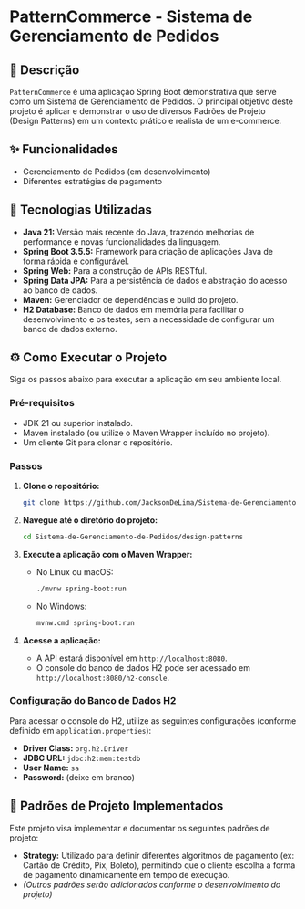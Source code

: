 # PatternCommerce - Sistema de Gerenciamento de Pedidos

## 📝 Descrição

`PatternCommerce` é uma aplicação Spring Boot demonstrativa que serve como um Sistema de Gerenciamento de Pedidos. O principal objetivo deste projeto é aplicar e demonstrar o uso de diversos Padrões de Projeto (Design Patterns) em um contexto prático e realista de um e-commerce.

## ✨ Funcionalidades

*   Gerenciamento de Pedidos (em desenvolvimento)
*   Diferentes estratégias de pagamento

## 🚀 Tecnologias Utilizadas

*   **Java 21:** Versão mais recente do Java, trazendo melhorias de performance e novas funcionalidades da linguagem.
*   **Spring Boot 3.5.5:** Framework para criação de aplicações Java de forma rápida e configurável.
*   **Spring Web:** Para a construção de APIs RESTful.
*   **Spring Data JPA:** Para a persistência de dados e abstração do acesso ao banco de dados.
*   **Maven:** Gerenciador de dependências e build do projeto.
*   **H2 Database:** Banco de dados em memória para facilitar o desenvolvimento e os testes, sem a necessidade de configurar um banco de dados externo.

## ⚙️ Como Executar o Projeto

Siga os passos abaixo para executar a aplicação em seu ambiente local.

### Pré-requisitos

*   JDK 21 ou superior instalado.
*   Maven instalado (ou utilize o Maven Wrapper incluído no projeto).
*   Um cliente Git para clonar o repositório.

### Passos

1.  **Clone o repositório:**
    ```bash
    git clone https://github.com/JacksonDeLima/Sistema-de-Gerenciamento-de-Pedidos.git
    ```

2.  **Navegue até o diretório do projeto:**
    ```bash
    cd Sistema-de-Gerenciamento-de-Pedidos/design-patterns
    ```

3.  **Execute a aplicação com o Maven Wrapper:**
    *   No Linux ou macOS:
        ```bash
        ./mvnw spring-boot:run
        ```
    *   No Windows:
        ```bash
        mvnw.cmd spring-boot:run
        ```

4.  **Acesse a aplicação:**
    *   A API estará disponível em `http://localhost:8080`.
    *   O console do banco de dados H2 pode ser acessado em `http://localhost:8080/h2-console`.

### Configuração do Banco de Dados H2

Para acessar o console do H2, utilize as seguintes configurações (conforme definido em `application.properties`):

*   **Driver Class:** `org.h2.Driver`
*   **JDBC URL:** `jdbc:h2:mem:testdb`
*   **User Name:** `sa`
*   **Password:** (deixe em branco)

## 🎨 Padrões de Projeto Implementados

Este projeto visa implementar e documentar os seguintes padrões de projeto:

*   **Strategy:** Utilizado para definir diferentes algoritmos de pagamento (ex: Cartão de Crédito, Pix, Boleto), permitindo que o cliente escolha a forma de pagamento dinamicamente em tempo de execução.
*   *(Outros padrões serão adicionados conforme o desenvolvimento do projeto)*